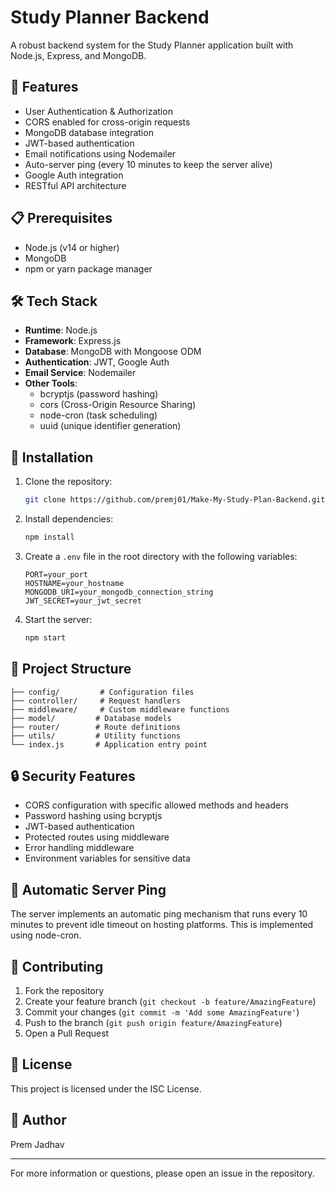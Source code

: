 # Study Planner Backend

A robust backend system for the Study Planner application built with Node.js, Express, and MongoDB.

## 🚀 Features

- User Authentication & Authorization
- CORS enabled for cross-origin requests
- MongoDB database integration
- JWT-based authentication
- Email notifications using Nodemailer
- Auto-server ping (every 10 minutes to keep the server alive)
- Google Auth integration
- RESTful API architecture

## 📋 Prerequisites

- Node.js (v14 or higher)
- MongoDB
- npm or yarn package manager

## 🛠️ Tech Stack

- **Runtime**: Node.js
- **Framework**: Express.js
- **Database**: MongoDB with Mongoose ODM
- **Authentication**: JWT, Google Auth
- **Email Service**: Nodemailer
- **Other Tools**:
  - bcryptjs (password hashing)
  - cors (Cross-Origin Resource Sharing)
  - node-cron (task scheduling)
  - uuid (unique identifier generation)

## 🔧 Installation

1. Clone the repository:

   ```bash
   git clone https://github.com/premj01/Make-My-Study-Plan-Backend.git
   ```

2. Install dependencies:

   ```bash
   npm install
   ```

3. Create a `.env` file in the root directory with the following variables:

   ```env
   PORT=your_port
   HOSTNAME=your_hostname
   MONGODB_URI=your_mongodb_connection_string
   JWT_SECRET=your_jwt_secret
   ```

4. Start the server:
   ```bash
   npm start
   ```

## 📁 Project Structure

```
├── config/         # Configuration files
├── controller/     # Request handlers
├── middleware/     # Custom middleware functions
├── model/         # Database models
├── router/        # Route definitions
├── utils/         # Utility functions
└── index.js       # Application entry point
```

## 🔒 Security Features

- CORS configuration with specific allowed methods and headers
- Password hashing using bcryptjs
- JWT-based authentication
- Protected routes using middleware
- Error handling middleware
- Environment variables for sensitive data

## 🔄 Automatic Server Ping

The server implements an automatic ping mechanism that runs every 10 minutes to prevent idle timeout on hosting platforms. This is implemented using node-cron.

## 🤝 Contributing

1. Fork the repository
2. Create your feature branch (`git checkout -b feature/AmazingFeature`)
3. Commit your changes (`git commit -m 'Add some AmazingFeature'`)
4. Push to the branch (`git push origin feature/AmazingFeature`)
5. Open a Pull Request

## 📝 License

This project is licensed under the ISC License.

## 👤 Author

Prem Jadhav

---

For more information or questions, please open an issue in the repository.
